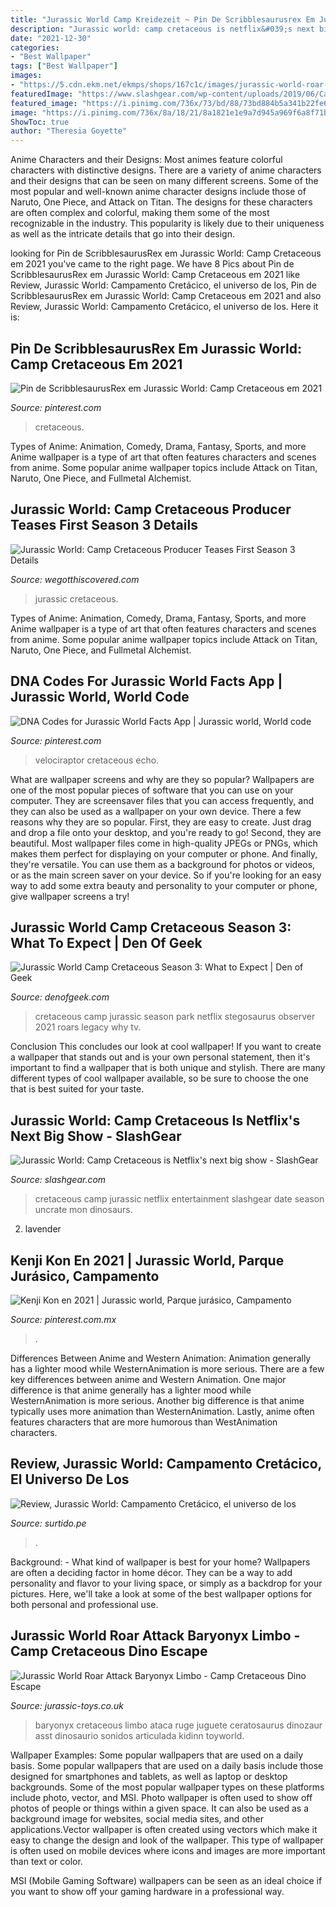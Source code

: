 ```yaml
---
title: "Jurassic World Camp Kreidezeit ~ Pin De Scribblesaurusrex Em Jurassic World: Camp Cretaceous Em 2021"
description: "Jurassic world: camp cretaceous is netflix&#039;s next big show"
date: "2021-12-30"
categories:
- "Best Wallpaper"
tags: ["Best Wallpaper"]
images:
- "https://5.cdn.ekm.net/ekmps/shops/167c1c/images/jurassic-world-roar-attack-baryonyx-limbo-camp-cretaceous-dino-escape-5754-1-p.jpg?w=1000&amp;h=1000&amp;v=FA1126E0-7FA6-49DC-BAD7-15812935BCD1"
featuredImage: "https://www.slashgear.com/wp-content/uploads/2019/06/Camp-Cretaceous-Netflix.jpg"
featured_image: "https://i.pinimg.com/736x/73/bd/88/73bd884b5a341b22fe6e34834ed1ee35.jpg"
image: "https://i.pinimg.com/736x/8a/18/21/8a1821e1e9a7d945a969f6a8f71bfba6.jpg"
ShowToc: true
author: "Theresia Goyette"
---
```



Anime Characters and their Designs: Most animes feature colorful characters with distinctive designs.
There are a variety of anime characters and their designs that can be seen on many different screens. Some of the most popular and well-known anime character designs include those of Naruto, One Piece, and Attack on Titan. The designs for these characters are often complex and colorful, making them some of the most recognizable in the industry. This popularity is likely due to their uniqueness as well as the intricate details that go into their design.

	

		
looking for Pin de ScribblesaurusRex em Jurassic World: Camp Cretaceous em 2021 you've came to the right page. We have 8 Pics about Pin de ScribblesaurusRex em Jurassic World: Camp Cretaceous em 2021 like Review, Jurassic World: Campamento Cretácico, el universo de los, Pin de ScribblesaurusRex em Jurassic World: Camp Cretaceous em 2021 and also Review, Jurassic World: Campamento Cretácico, el universo de los. Here it is:
		
    
## Pin De ScribblesaurusRex Em Jurassic World: Camp Cretaceous Em 2021

<img loading=lazy src="https://i.pinimg.com/736x/8a/18/21/8a1821e1e9a7d945a969f6a8f71bfba6.jpg" onerror="this.onerror=null;this.src='https://tse2.mm.bing.net/th?id=OIP.fsLeTDNEyw8uftiRaqPxWwHaEH&amp;pid=15.1';" alt="Pin de ScribblesaurusRex em Jurassic World: Camp Cretaceous em 2021">

_Source: pinterest.com_

>cretaceous. 

	

Types of Anime: Animation, Comedy, Drama, Fantasy, Sports, and more
Anime wallpaper is a type of art that often features characters and scenes from anime. Some popular anime wallpaper topics include Attack on Titan, Naruto, One Piece, and Fullmetal Alchemist.

    
## Jurassic World: Camp Cretaceous Producer Teases First Season 3 Details

<img loading=lazy src="https://wegotthiscovered.com/wp-content/uploads/2020/08/Jurassic-World-3-Photo-3.jpg" onerror="this.onerror=null;this.src='https://tse4.mm.bing.net/th?id=OIP.YfJpgSlup2Cuy37rkePQQAHaE8&amp;pid=15.1';" alt="Jurassic World: Camp Cretaceous Producer Teases First Season 3 Details">

_Source: wegotthiscovered.com_

>jurassic cretaceous. 

	

Types of Anime: Animation, Comedy, Drama, Fantasy, Sports, and more
Anime wallpaper is a type of art that often features characters and scenes from anime. Some popular anime wallpaper topics include Attack on Titan, Naruto, One Piece, and Fullmetal Alchemist.

    
## DNA Codes For Jurassic World Facts App | Jurassic World, World Code

<img loading=lazy src="https://i.pinimg.com/736x/73/bd/88/73bd884b5a341b22fe6e34834ed1ee35.jpg" onerror="this.onerror=null;this.src='https://tse3.mm.bing.net/th?id=OIP.Ly5DWq9YJ--gJPwokai2agHaIO&amp;pid=15.1';" alt="DNA Codes for Jurassic World Facts App | Jurassic world, World code">

_Source: pinterest.com_

>velociraptor cretaceous echo. 

	

What are wallpaper screens and why are they so popular?
Wallpapers are one of the most popular pieces of software that you can use on your computer. They are screensaver files that you can access frequently, and they can also be used as a wallpaper on your own device. There a few reasons why they are so popular. First, they are easy to create. Just drag and drop a file onto your desktop, and you're ready to go! Second, they are beautiful. Most wallpaper files come in high-quality JPEGs or PNGs, which makes them perfect for displaying on your computer or phone. And finally, they're versatile. You can use them as a background for photos or videos, or as the main screen saver on your device. So if you're looking for an easy way to add some extra beauty and personality to your computer or phone, give wallpaper screens a try!

    
## Jurassic World Camp Cretaceous Season 3: What To Expect | Den Of Geek

<img loading=lazy src="https://www.denofgeek.com/wp-content/uploads/2021/01/Jurassic-World-Camp-Cretaceous-Season-3.jpg?fit=1920%2C1080" onerror="this.onerror=null;this.src='https://tse3.mm.bing.net/th?id=OIP.9quM13CPoemxU4UPf43y4QHaEK&amp;pid=15.1';" alt="Jurassic World Camp Cretaceous Season 3: What to Expect | Den of Geek">

_Source: denofgeek.com_

>cretaceous camp jurassic season park netflix stegosaurus observer 2021 roars legacy why tv. 

	

Conclusion
This concludes our look at cool wallpaper! If you want to create a wallpaper that stands out and is your own personal statement, then it's important to find a wallpaper that is both unique and stylish. There are many different types of cool wallpaper available, so be sure to choose the one that is best suited for your taste.

    
## Jurassic World: Camp Cretaceous Is Netflix&#039;s Next Big Show - SlashGear

<img loading=lazy src="https://www.slashgear.com/wp-content/uploads/2019/06/Camp-Cretaceous-Netflix.jpg" onerror="this.onerror=null;this.src='https://tse4.mm.bing.net/th?id=OIP.N5FqzqTgMTg2028kx6PTUwHaE7&amp;pid=15.1';" alt="Jurassic World: Camp Cretaceous is Netflix&#039;s next big show - SlashGear">

_Source: slashgear.com_

>cretaceous camp jurassic netflix entertainment slashgear date season uncrate mon dinosaurs. 

	

2. lavender 

    
## Kenji Kon En 2021 | Jurassic World, Parque Jurásico, Campamento

<img loading=lazy src="https://i.pinimg.com/736x/08/e7/62/08e7626a66665b8d8483f0d2ae4c54d8.jpg" onerror="this.onerror=null;this.src='https://tse2.mm.bing.net/th?id=OIP.vpCygFYbabl5FTGZPCTAywHaHt&amp;pid=15.1';" alt="Kenji Kon en 2021 | Jurassic world, Parque jurásico, Campamento">

_Source: pinterest.com.mx_

>. 

	

Differences Between Anime and Western Animation: Animation generally has a lighter mood while WesternAnimation is more serious.
There are a few key differences between anime and Western Animation. One major difference is that anime generally has a lighter mood while WesternAnimation is more serious. Another big difference is that anime typically uses more animation than WesternAnimation. Lastly, anime often features characters that are more humorous than WestAnimation characters.

    
## Review, Jurassic World: Campamento Cretácico, El Universo De Los

<img loading=lazy src="https://surtido.pe/wp-content/uploads/2020/09/Review-Campamento-Cretacico-netflix-dinosaurios-serie-animada-Jurassic-World-06.jpg" onerror="this.onerror=null;this.src='https://tse4.mm.bing.net/th?id=OIP.E86Bh3597TGHbozVvCKUpAHaEK&amp;pid=15.1';" alt="Review, Jurassic World: Campamento Cretácico, el universo de los">

_Source: surtido.pe_

>. 

	

Background: - What kind of wallpaper is best for your home?
Wallpapers are often a deciding factor in home décor. They can be a way to add personality and flavor to your living space, or simply as a backdrop for your pictures. Here, we'll take a look at some of the best wallpaper options for both personal and professional use.

    
## Jurassic World Roar Attack Baryonyx Limbo - Camp Cretaceous Dino Escape

<img loading=lazy src="https://5.cdn.ekm.net/ekmps/shops/167c1c/images/jurassic-world-roar-attack-baryonyx-limbo-camp-cretaceous-dino-escape-5754-1-p.jpg?w=1000&amp;h=1000&amp;v=FA1126E0-7FA6-49DC-BAD7-15812935BCD1" onerror="this.onerror=null;this.src='https://tse2.mm.bing.net/th?id=OIP.l9P6R-P0_uVIFrFoY9LUOgHaHa&amp;pid=15.1';" alt="Jurassic World Roar Attack Baryonyx Limbo - Camp Cretaceous Dino Escape">

_Source: jurassic-toys.co.uk_

>baryonyx cretaceous limbo ataca ruge juguete ceratosaurus dinozaur asst dinosaurio sonidos articulada kidinn toyworld. 

	

Wallpaper Examples: Some popular wallpapers that are used on a daily basis.
Some popular wallpapers that are used on a daily basis include those designed for smartphones and tablets, as well as laptop or desktop backgrounds. Some of the most popular wallpaper types on these platforms include photo, vector, and MSI. 
Photo wallpaper is often used to show off photos of people or things within a given space. It can also be used as a background image for websites, social media sites, and other applications.Vector wallpaper is often created using vectors which make it easy to change the design and look of the wallpaper. This type of wallpaper is often used on mobile devices where icons and images are more important than text or color. 

MSI (Mobile Gaming Software) wallpapers can be seen as an ideal choice if you want to show off your gaming hardware in a professional way.

